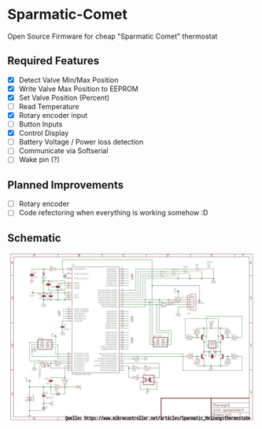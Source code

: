 # Sparmatic-Comet
Open Source Firmware for cheap "Sparmatic Comet" thermostat

## Required Features
- [x] Detect Valve Min/Max Position
- [x] Write Valve Max Position to EEPROM
- [x] Set Valve Position (Percent) 
- [ ] Read Temperature
- [x] Rotary encoder input
- [ ] Button Inputs
- [x] Control Display
- [ ] Battery Voltage / Power loss detection
- [ ] Communicate via Softserial
- [ ] Wake pin (?)

## Planned Improvements
- [ ] Rotary encoder
- [ ] Code refectoring when everything is working somehow :D

## Schematic
![Schematics](hardware/schematic.jpg "Schematics")
